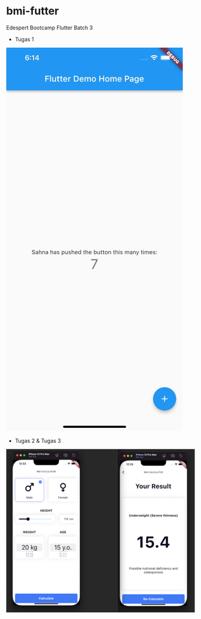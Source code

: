 # bmi-futter

Edespert Bootcamp Flutter Batch 3 

- Tugas 1

![Tugas 1](https://github.com/sahnamm/bmi-futter/blob/master/screenshots/Tugas%201.jpeg)

- Tugas 2 & Tugas 3

![final](https://github.com/sahnamm/bmi-futter/blob/master/screenshots/final.png)

